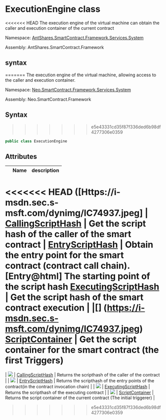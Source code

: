# ExecutionEngine class

<<<<<<< HEAD
The execution engine of the virtual machine can obtain the caller and execution container of the current contract

Namespace: [AntShares.SmartContract.Framework.Services.System](../System.md)

Assembly: AntShares.SmartContract.Framework

## syntax
=======
The execution engine of the virtual machine, allowing access to the caller and execution container.

Namespace: [Neo.SmartContract.Framework.Services.System](../System.md)

Assembly: Neo.SmartContract.Framework

## Syntax
>>>>>>> e5e43331cd35f87f336ded6b98df4277306e0359

```c#
public class ExecutionEngine
```

## Attributes

| | Name | description |
| ---------------------------------------- | ---------------------------------------- | -------------------------- |
<<<<<<< HEAD
([Https://i-msdn.sec.s-msft.com/dynimg/IC74937.jpeg] | [CallingScriptHash](ExecutionEngine/CallingScriptHash.md) | Get the script hash of the caller of the smart contract |
[EntryScriptHash](ExecutionEngine/EntryScriptHash.md) | Obtain the entry point for the smart contract (contract call chain). [Entry@html] The starting point of the script hash
[ExecutingScriptHash](ExecutionEngine/ExecutingScriptHash.md) | Get the script hash of the smart contract execution | |[][]() (https://i-msdn.sec.s-msft.com/dynimg/IC74937.jpeg)
[ScriptContainer](ExecutionEngine/ScriptContainer.md) | Get the script container for the smart contract (the first Triggers)
=======
| ![](https://i-msdn.sec.s-msft.com/dynimg/IC74937.jpeg) | [CallingScriptHash](ExecutionEngine/CallingScriptHash.md) | Returns the scripthash of the caller of the contract           |
| ![](https://i-msdn.sec.s-msft.com/dynimg/IC74937.jpeg) | [EntryScriptHash](ExecutionEngine/EntryScriptHash.md) | Returns the scripthash of the entry points of the contract(in the contract invocation chain) |
| ![](https://i-msdn.sec.s-msft.com/dynimg/IC74937.jpeg) | [ExecutingScriptHash](ExecutionEngine/ExecutingScriptHash.md) | Returns the scripthash of the executing contract             |
| ![](https://i-msdn.sec.s-msft.com/dynimg/IC74937.jpeg) | [ScriptContainer](ExecutionEngine/ScriptContainer.md) | Returns the script container of the current contract (The initial triggerer)      |
>>>>>>> e5e43331cd35f87f336ded6b98df4277306e0359
